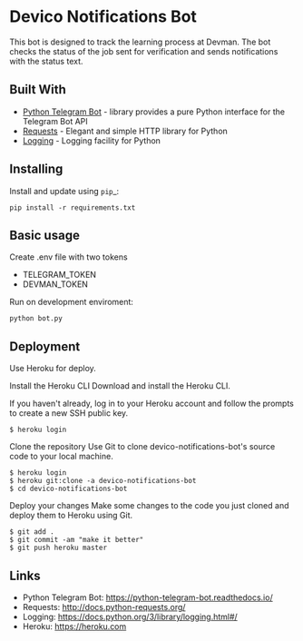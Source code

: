 Devico Notifications Bot
=====

This bot is designed to track the learning process at Devman. 
The bot checks the status of the job sent for verification and 
sends notifications with the status text.


Built With
-------------

* [Python Telegram Bot](https://python-telegram-bot.readthedocs.io/) - library provides a pure Python interface for the Telegram Bot API
* [Requests](http://docs.python-requests.org/) - Elegant and simple HTTP library for Python
* [Logging](https://docs.python.org/3/library/logging.html#/) - Logging facility for Python


Installing
----------

Install and update using `pip`_:

    pip install -r requirements.txt
    

Basic usage
-----------

Create .env file with two tokens
* TELEGRAM_TOKEN
* DEVMAN_TOKEN

Run on development enviroment:

    python bot.py


Deployment
----------

Use Heroku for deploy.

Install the Heroku CLI
Download and install the Heroku CLI.

If you haven't already, log in to your Heroku account and follow the prompts 
to create a new SSH public key.

    $ heroku login
Clone the repository
Use Git to clone devico-notifications-bot's source code to your local machine.

    $ heroku login
    $ heroku git:clone -a devico-notifications-bot
    $ cd devico-notifications-bot    
    
Deploy your changes
Make some changes to the code you just cloned and deploy them to Heroku using Git.

    $ git add .
    $ git commit -am "make it better"
    $ git push heroku master


Links
-----

* Python Telegram Bot: https://python-telegram-bot.readthedocs.io/
* Requests: http://docs.python-requests.org/
* Logging: https://docs.python.org/3/library/logging.html#/
* Heroku: https://heroku.com
